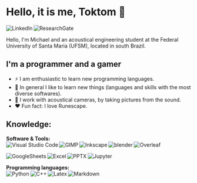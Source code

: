 # Hello, it is me, Toktom 👋

[<img align="left" alt="LinkedIn" src="https://img.shields.io/badge/LinkedIn-0077B5?style=for-the-badge&logo=linkedin&logoColor=white"/>][LinkedIn]
[<img align="left" alt="ResearchGate" src="https://img.shields.io/badge/ResearchGate-00CCBB?style=for-the-badge&logo=ResearchGate&logoColor=white"/>][ResearchGate]
</br>

Hello, I'm Michael and an acoustical engineering student at the Federal University of Santa Maria (UFSM), located in south Brazil.

## I'm a programmer and a gamer

- ⚡ I am enthusiastic to learn new programming languages. 
- :book: In general I like to learn new things (languages and skills with the most diverse softwares).
- :camera_flash: I work with acoustical cameras, by taking pictures from the sound.
- :heart: Fun fact: I love Runescape.

## Knowledge:

**Software & Tools:**
<br/>
[<img align="left" alt="Visual Studio Code" src="https://img.shields.io/badge/Visual_Studio_Code-0078D4?style=for-the-badge&logo=visual%20studio%20code&logoColor=white"/>][vscode]
[<img align="left" alt="GIMP" src="https://img.shields.io/badge/gimp-5C5543?style=for-the-badge&logo=gimp&logoColor=white"/>][gimp]
[<img align="left" alt="Inkscape" src="https://img.shields.io/badge/Inkscape-000000?style=for-the-badge&logo=Inkscape&logoColor=white"/>][Inkscape]
[<img align="left" alt="blender" src="https://img.shields.io/badge/blender-%23F5792A.svg?style=for-the-badge&logo=blender&logoColor=white"/>][blender]
[<img align="left" alt="Overleaf" src="https://img.shields.io/badge/Overleaf-47A141?style=for-the-badge&logo=Overleaf&logoColor=white"/>][Overleaf]
<br/>

[<img align="left" alt="GoogleSheets" src="https://img.shields.io/badge/Google%20Sheets-34A853?style=for-the-badge&logo=google-sheets&logoColor=white"/>][GoogleSheets]
[<img align="left" alt="Excel" src="https://img.shields.io/badge/Microsoft_Excel-217346?style=for-the-badge&logo=microsoft-excel&logoColor=white"/>][Excel]
[<img align="left" alt="PPTX" src="https://img.shields.io/badge/Microsoft_PowerPoint-B7472A?style=for-the-badge&logo=microsoft-powerpoint&logoColor=white"/>][PPTX]
[<img align="left" alt="Jupyter" src="https://img.shields.io/badge/jupyter-%23FA0F00.svg?style=for-the-badge&logo=jupyter&logoColor=white"/>][jupyter]
<br/>


**Programming languages:**
<br/>
[<img align="left" alt="Python" src="https://img.shields.io/badge/Python-3776AB?style=for-the-badge&logo=python&logoColor=white"/>][python]
[<img align="left" alt="C++" src="https://img.shields.io/badge/C%2B%2B-00599C?style=for-the-badge&logo=c%2B%2B&logoColor=white"/>][cpp]
[<img align="left" alt="Latex" src="https://img.shields.io/badge/latex-%23008080.svg?style=for-the-badge&logo=latex&logoColor=white"/>][latex]
[<img align="left" alt="Markdown" src="https://img.shields.io/badge/Markdown-000000?style=for-the-badge&logo=markdown&logoColor=white"/>][markdown]
<br/>

[ResearchGate]: https://www.researchgate.net/profile/Michael-Ackermann-3
[LinkedIn]: https://www.linkedin.com/in/michael-markus-ackermann/
[vscode]: https://code.visualstudio.com
[PPTX]: https://www.microsoft.com/pt-br/microsoft-365/free-office-online-for-the-web
[Excel]: https://www.microsoft.com/pt-br/microsoft-365/free-office-online-for-the-web
[GoogleSheets]: https://www.google.com/sheets/about/
[GIMP]: https://www.gimp.org/
[blender]: https://www.blender.org/
[Inkscape]: https://inkscape.org/pt-br/
[Overleaf]: https://www.overleaf.com/
[jupyter]: https://jupyter.org/
[python]: https://www.python.org
[cpp]: https://isocpp.org/
[markdown]: https://www.markdownguide.org/basic-syntax/
[latex]: https://www.overleaf.com/
